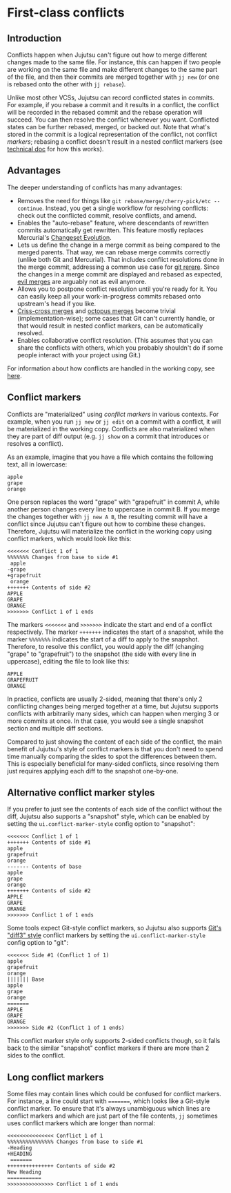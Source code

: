 # First-class conflicts


## Introduction

Conflicts happen when Jujutsu can't figure out how to merge different changes
made to the same file. For instance, this can happen if two people are working
on the same file and make different changes to the same part of the file, and
then their commits are merged together with `jj new` (or one is rebased onto the
other with `jj rebase`).

Unlike most other VCSs, Jujutsu can record conflicted states in commits. For
example, if you rebase a commit and it results in a conflict, the conflict will
be recorded in the rebased commit and the rebase operation will succeed. You can
then resolve the conflict whenever you want. Conflicted states can be further
rebased, merged, or backed out. Note that what's stored in the commit is a
logical representation of the conflict, not conflict *markers*; rebasing a
conflict doesn't result in a nested conflict markers (see
[technical doc](technical/conflicts.md) for how this works).


## Advantages

The deeper understanding of conflicts has many advantages:

* Removes the need for things like
  `git rebase/merge/cherry-pick/etc --continue`. Instead, you get a single
  workflow for resolving conflicts: check out the conflicted commit, resolve
  conflicts, and amend.
* Enables the "auto-rebase" feature, where descendants of rewritten commits
  automatically get rewritten. This feature mostly replaces Mercurial's
  [Changeset Evolution](https://www.mercurial-scm.org/wiki/ChangesetEvolution).
* Lets us define the change in a merge commit as being compared to the merged
  parents. That way, we can rebase merge commits correctly (unlike both Git and
  Mercurial). That includes conflict resolutions done in the merge commit,
  addressing a common use case for
  [git rerere](https://git-scm.com/docs/git-rerere).
  Since the changes in a merge commit are displayed and rebased as expected,
  [evil merges](https://git-scm.com/docs/gitglossary/2.22.0#Documentation/gitglossary.txt-aiddefevilmergeaevilmerge)
  are arguably not as evil anymore.
* Allows you to postpone conflict resolution until you're ready for it. You
  can easily keep all your work-in-progress commits rebased onto upstream's head
  if you like.
* [Criss-cross merges](https://stackoverflow.com/questions/26370185/how-do-criss-cross-merges-arise-in-git)
  and [octopus merges](https://git-scm.com/docs/git-merge#Documentation/git-merge.txt-octopus)
  become trivial (implementation-wise); some cases that Git can't currently
  handle, or that would result in nested conflict markers, can be automatically
  resolved.
* Enables collaborative conflict resolution. (This assumes that you can share
  the conflicts with others, which you probably shouldn't do if some people
  interact with your project using Git.)

For information about how conflicts are handled in the working copy, see
[here](working-copy.md#conflicts).


## Conflict markers

Conflicts are "materialized" using *conflict markers* in various contexts. For
example, when you run `jj new` or `jj edit` on a commit with a conflict, it will
be materialized in the working copy. Conflicts are also materialized when they
are part of diff output (e.g. `jj show` on a commit that introduces or resolves
a conflict).

As an example, imagine that you have a file which contains the following text,
all in lowercase:

```
apple
grape
orange
```

One person replaces the word "grape" with "grapefruit" in commit A, while
another person changes every line to uppercase in commit B. If you merge the
changes together with `jj new A B`, the resulting commit will have a conflict
since Jujutsu can't figure out how to combine these changes. Therefore, Jujutsu
will materialize the conflict in the working copy using conflict markers, which
would look like this:

```
<<<<<<< Conflict 1 of 1
%%%%%%% Changes from base to side #1
 apple
-grape
+grapefruit
 orange
+++++++ Contents of side #2
APPLE
GRAPE
ORANGE
>>>>>>> Conflict 1 of 1 ends
```

The markers `<<<<<<<` and `>>>>>>>` indicate the start and end of a conflict
respectively. The marker `+++++++` indicates the start of a snapshot, while the
marker `%%%%%%%` indicates the start of a diff to apply to the snapshot.
Therefore, to resolve this conflict, you would apply the diff (changing "grape"
to "grapefruit") to the snapshot (the side with every line in uppercase),
editing the file to look like this:

```
APPLE
GRAPEFRUIT
ORANGE
```

In practice, conflicts are usually 2-sided, meaning that there's only 2
conflicting changes being merged together at a time, but Jujutsu supports
conflicts with arbitrarily many sides, which can happen when merging 3 or more
commits at once. In that case, you would see a single snapshot section and
multiple diff sections.

Compared to just showing the content of each side of the conflict, the main
benefit of Jujutsu's style of conflict markers is that you don't need to spend
time manually comparing the sides to spot the differences between them. This is
especially beneficial for many-sided conflicts, since resolving them just
requires applying each diff to the snapshot one-by-one.

## Alternative conflict marker styles

If you prefer to just see the contents of each side of the conflict without the
diff, Jujutsu also supports a "snapshot" style, which can be enabled by setting
the `ui.conflict-marker-style` config option to "snapshot":

```
<<<<<<< Conflict 1 of 1
+++++++ Contents of side #1
apple
grapefruit
orange
------- Contents of base
apple
grape
orange
+++++++ Contents of side #2
APPLE
GRAPE
ORANGE
>>>>>>> Conflict 1 of 1 ends
```

Some tools expect Git-style conflict markers, so Jujutsu also supports [Git's
"diff3" style](https://git-scm.com/docs/git-merge#_how_conflicts_are_presented)
conflict markers by setting the `ui.conflict-marker-style` config option to
"git":

```
<<<<<<< Side #1 (Conflict 1 of 1)
apple
grapefruit
orange
||||||| Base
apple
grape
orange
=======
APPLE
GRAPE
ORANGE
>>>>>>> Side #2 (Conflict 1 of 1 ends)
```

This conflict marker style only supports 2-sided conflicts though, so it falls
back to the similar "snapshot" conflict markers if there are more than 2 sides
to the conflict.

## Long conflict markers

Some files may contain lines which could be confused for conflict markers. For
instance, a line could start with `=======`, which looks like a Git-style
conflict marker. To ensure that it's always unambiguous which lines are conflict
markers and which are just part of the file contents, `jj` sometimes uses
conflict markers which are longer than normal:

```
<<<<<<<<<<<<<<< Conflict 1 of 1
%%%%%%%%%%%%%%% Changes from base to side #1
-Heading
+HEADING
 =======
+++++++++++++++ Contents of side #2
New Heading
===========
>>>>>>>>>>>>>>> Conflict 1 of 1 ends
```
